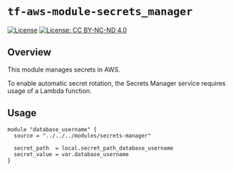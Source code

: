 # `tf-aws-module-secrets_manager`

[![License](https://img.shields.io/badge/License-Apache_2.0-blue.svg)](https://opensource.org/licenses/Apache-2.0)
[![License: CC BY-NC-ND 4.0](https://img.shields.io/badge/License-CC_BY--NC--ND_4.0-lightgrey.svg)](https://creativecommons.org/licenses/by-nc-nd/4.0/)

## Overview

This module manages secrets in AWS.

To enable automatic secret rotation, the Secrets Manager service requires usage of a Lambda function.

## Usage

```golang
module "database_username" {
  source = "../../../modules/secrets-manager"

  secret_path  = local.secret_path_database_username
  secret_value = var.database_username
}
```
<!-- BEGINNING OF PRE-COMMIT-TERRAFORM DOCS HOOK -->

<!-- END OF PRE-COMMIT-TERRAFORM DOCS HOOK -->
